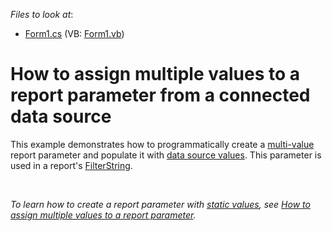 <!-- default file list -->
*Files to look at*:

* [Form1.cs](./CS/MultiValueParametersExample/Form1.cs) (VB: [Form1.vb](./VB/MultiValueParametersExample/Form1.vb))
<!-- default file list end -->
# How to assign multiple values to a report parameter from a connected data source

<p>This example demonstrates how to programmatically create a <a href="https://docs.devexpress.com/XtraReports/9998/detailed-guide-to-devexpress-reporting/shape-report-data/use-report-parameters/multi-value-report-parameters">multi-value</a> report parameter and populate it with <a href="https://docs.devexpress.com/XtraReports/401662/detailed-guide-to-devexpress-reporting/shape-report-data/use-report-parameters/report-parameters-with-predefined-dynamic-values">data source values</a>. This parameter is used in a report's <a href="https://docs.devexpress.com/XtraReports/DevExpress.XtraReports.UI.XtraReportBase.FilterString">FilterString</a>.<p/>
<br/>
<p><i>To learn how to create a report parameter with <a href="https://docs.devexpress.com/XtraReports/401661/detailed-guide-to-devexpress-reporting/shape-report-data/use-report-parameters/report-parameters-with-predefined-static-values">static values</a>, see <a href="https://www.devexpress.com/Support/Center/p/T355030">How to assign multiple values to a report parameter</a>.</p></i>


